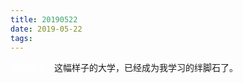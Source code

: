 ```yaml
---
title: 20190522
date: 2019-05-22
tags:
---
```

<span style="color:white;">研究表明，</span>这幅样子的大学，已经成为我学习的绊脚石了。